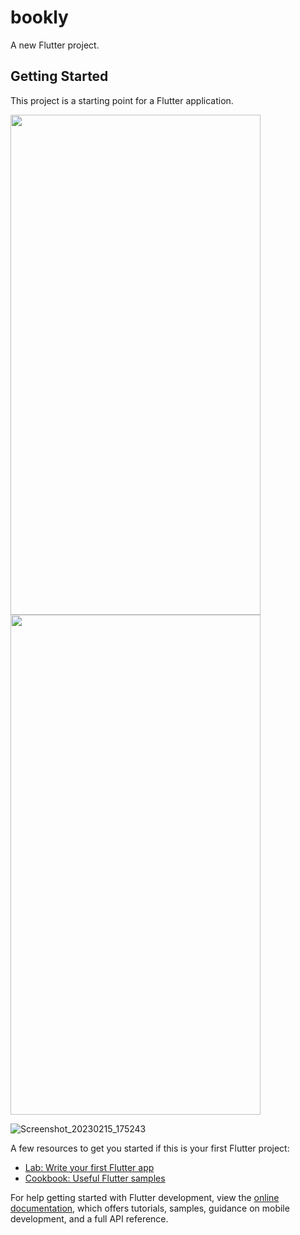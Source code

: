 # bookly

A new Flutter project.

## Getting Started

This project is a starting point for a Flutter application.


<img src="https://user-images.githubusercontent.com/50297806/220133760-57378230-6287-4bcf-a7b2-bec197dcc95a.png" style=" width:400px ; height:800px "  >
<img src="https://user-images.githubusercontent.com/50297806/220133810-56e47f75-c6ca-412b-9867-92180a58ccbd.png" style=" width:400px ; height:800px "  >

![Screenshot_20230215_175243](https://user-images.githubusercontent.com/50297806/220133810-56e47f75-c6ca-412b-9867-92180a58ccbd.png)



A few resources to get you started if this is your first Flutter project:

- [Lab: Write your first Flutter app](https://docs.flutter.dev/get-started/codelab)
- [Cookbook: Useful Flutter samples](https://docs.flutter.dev/cookbook)

For help getting started with Flutter development, view the
[online documentation](https://docs.flutter.dev/), which offers tutorials,
samples, guidance on mobile development, and a full API reference.
